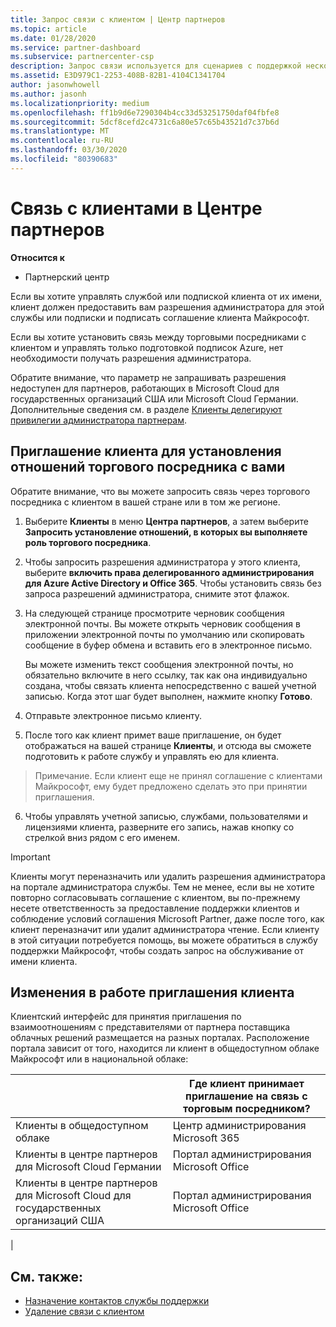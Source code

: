 ```yaml
---
title: Запрос связи с клиентом | Центр партнеров
ms.topic: article
ms.date: 01/28/2020
ms.service: partner-dashboard
ms.subservice: partnercenter-csp
description: Запрос связи используется для сценариев с поддержкой нескольких партнеров и нескольких каналов. Он также используется, если клиент удаляет делегированные права администратора и вам нужно восстановить их для подготовки или поддержки клиента.
ms.assetid: E3D979C1-2253-408B-82B1-4104C1341704
author: jasonwhowell
ms.author: jasonh
ms.localizationpriority: medium
ms.openlocfilehash: ff1b9d6e7290304b4cc33d53251750daf04fbfe8
ms.sourcegitcommit: 5dcf8cefd2c4731c6a80e57c65b43521d7c37b6d
ms.translationtype: MT
ms.contentlocale: ru-RU
ms.lasthandoff: 03/30/2020
ms.locfileid: "80390683"
---
```

# <a name="connect-with-customers-in-partner-center"></a>Связь с клиентами в Центре партнеров

**Относится к**

-  Партнерский центр

Если вы хотите управлять службой или подпиской клиента от их имени, клиент должен предоставить вам разрешения администратора для этой службы или подписки и подписать соглашение клиента Майкрософт.

Если вы хотите установить связь между торговыми посредниками с клиентом и управлять только подготовкой подписок Azure, нет необходимости получать разрешения администратора.

Обратите внимание, что параметр не запрашивать разрешения недоступен для партнеров, работающих в Microsoft Cloud для государственных организаций США или Microsoft Cloud Германии. Дополнительные сведения см. в разделе [Клиенты делегируют привилегии администратора партнерам](https://docs.microsoft.com/partner-center/customers_revoke_admin_privileges).


## <a name="invite-a-customer-to-establish-a-reseller-relationship-with-you"></a>Приглашение клиента для установления отношений торгового посредника с вами

Обратите внимание, что вы можете запросить связь через торгового посредника с клиентом в вашей стране или в том же регионе.

1.  Выберите **Клиенты** в меню **Центра партнеров**, а затем выберите **Запросить установление отношений, в которых вы выполняете роль торгового посредника**.

2.  Чтобы запросить разрешения администратора у этого клиента, выберите **включить права делегированного администрирования для Azure Active Directory и Office 365**. Чтобы установить связь без запроса разрешений администратора, снимите этот флажок. 

3.  На следующей странице просмотрите черновик сообщения электронной почты. Вы можете открыть черновик сообщения в приложении электронной почты по умолчанию или скопировать сообщение в буфер обмена и вставить его в электронное письмо. 

    Вы можете изменить текст сообщения электронной почты, но обязательно включите в него ссылку, так как она индивидуально создана, чтобы связать клиента непосредственно с вашей учетной записью. Когда этот шаг будет выполнен, нажмите кнопку **Готово**.

3.  Отправьте электронное письмо клиенту.

5.  После того как клиент примет ваше приглашение, он будет отображаться на вашей странице **Клиенты**, и отсюда вы сможете подготовить к работе службу и управлять ею для клиента.

>Примечание. Если клиент еще не принял соглашение с клиентами Майкрософт, ему будет предложено сделать это при принятии приглашения. 
 
6.  Чтобы управлять учетной записью, службами, пользователями и лицензиями клиента, разверните его запись, нажав кнопку со стрелкой вниз рядом с его именем.


> [!IMPORTANT]  
> Клиенты могут переназначить или удалить разрешения администратора на портале администратора службы. Тем не менее, если вы не хотите повторно согласовывать соглашение с клиентом, вы по-прежнему несете ответственность за предоставление поддержки клиентов и соблюдение условий соглашения Microsoft Partner, даже после того, как клиент переназначит или удалит администратора чтение. Если клиенту в этой ситуации потребуется помощь, вы можете обратиться в службу поддержки Майкрософт, чтобы создать запрос на обслуживание от имени клиента.

## <a name="changes-to-the-customer-invitation-experience"></a>Изменения в работе приглашения клиента

Клиентский интерфейс для принятия приглашения по взаимоотношениям с представителями от партнера поставщика облачных решений размещается на разных порталах. Расположение портала зависит от того, находится ли клиент в общедоступном облаке Майкрософт или в национальной облаке: 

|  | Где клиент принимает приглашение на связь с торговым посредником? |
|---------|---------
| Клиенты в общедоступном облаке | Центр администрирования Microsoft 365 |
| Клиенты в центре партнеров для Microsoft Cloud Германии | Портал администрирования Microsoft Office |
| Клиенты в центре партнеров для Microsoft Cloud для государственных организаций США | Портал администрирования Microsoft Office |
|

## <a name="see-also"></a>См. также:

- [Назначение контактов службы поддержки](assign-support-contacts.md)
- [Удаление связи с клиентом](remove-a-relationship.md)
